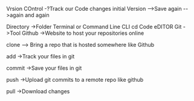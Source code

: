 Vrsion COntrol -?Track our Code changes
initial Version -->Save again -->again and again 

Directory ->Folder
Terminal or Command Line
CLI
cd
Code eDITOR
Git ->Tool 
Github ->Website to host your repositories online 

clone --> Bring a repo that is hosted somewhere like Github 

add ->Track your files in git 

commit ->Save your files in git 

push ->Upload git commits to a remote repo like github 

pull ->Download changes
